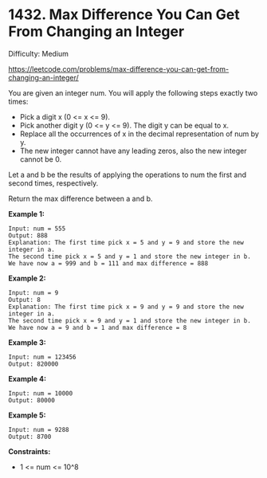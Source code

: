 # 1432. Max Difference You Can Get From Changing an Integer

Difficulty: Medium

https://leetcode.com/problems/max-difference-you-can-get-from-changing-an-integer/

You are given an integer num. You will apply the following steps exactly two times:

* Pick a digit x (0 <= x <= 9).
* Pick another digit y (0 <= y <= 9). The digit y can be equal to x.
* Replace all the occurrences of x in the decimal representation of num by y.
* The new integer cannot have any leading zeros, also the new integer cannot be 0.

Let a and b be the results of applying the operations to num the first and second times, respectively.

Return the max difference between a and b.

**Example 1:**
```
Input: num = 555
Output: 888
Explanation: The first time pick x = 5 and y = 9 and store the new integer in a.
The second time pick x = 5 and y = 1 and store the new integer in b.
We have now a = 999 and b = 111 and max difference = 888
```

**Example 2:**
```
Input: num = 9
Output: 8
Explanation: The first time pick x = 9 and y = 9 and store the new integer in a.
The second time pick x = 9 and y = 1 and store the new integer in b.
We have now a = 9 and b = 1 and max difference = 8
```

**Example 3:**
```
Input: num = 123456
Output: 820000
```

**Example 4:**
```
Input: num = 10000
Output: 80000
```

**Example 5:**
```
Input: num = 9288
Output: 8700
```

**Constraints:**

* 1 <= num <= 10^8
